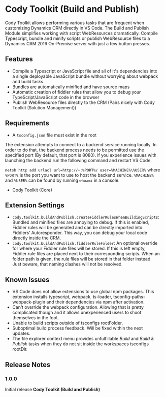 # Cody Toolkit (Build and Publish)

Cody Toolkit allows performing various tasks that are frequent when customizing Dynamics CRM directly in VS Code.
The Build and Publish Module simplifies working with script WebResources dramatically. Compile Typescript, bundle and minify scripts or publish WebResource files to a Dynamics CRM 2016 On-Premise server with just a few button presses.

## Features

-   Compile a Typescript or JavaScript file and all of it's dependencies into a single deployable JavaScript bundle without worrying about webpack and build tasks
-   Bundles are automatically minified and have source maps
-   Automatic creation of fiddler rules that allow you to debug your TypeScript/JavaScript code in the browser
-   Publish WebResource files directly to the CRM (Pairs nicely with Cody Toolkit (Solution Management))

## Requirements

-   A `tsconfig.json` file must exist in the root

The extension attempts to connect to a backend service running locally. In order to do that, the backend process needs
to be permitted use the specified port (By default, that port is 8080).
If you experience issues with launching the backend run the following command and restart VS Code.

`netsh http add urlacl url=http://+:%PORT%/ user=%MACHINE%\%USER%` where `%PORT%` is the port you want to use to
host the backend service. `%MACHINE%` and `%USER%` can be found by running `whoami` in a console.

-   Cody Toolkit (Core)

## Extension Settings

-   `cody.toolkit.buildAndPublish.createFiddlerRulesWhenBuildingScripts`: Bundled and minified files are annoying to debug. If this is enabled, Fiddler rules will be generated and can be directly imported into Fiddlers' Autoresponder. This way, you can debug your local code directly inside the CRM.
-   `cody.toolkit.buildAndPublish.fiddlerRuleFolder`: An optional override for where your Fiddler rule files will be stored. If this is left empty, Fiddler rule files are placed next to their corresponding scripts. When an folder path is given, the rule files will be stored in that folder instead. Just beware, that naming clashes will not be resolved.

## Known Issues

-   VS Code does not allow extensions to use global npm packages. This extension installs typescript, webpack, ts-loader, tsconfig-paths-webpack-plugin and their dependencies via npm after activation.
-   Can't override the webpack configuration. Allowing that is pretty complicated though and it allows unexperienced users to shoot themselves in the foot.
-   Unable to build scripts outside of tsconfigs rootFolder.
-   Suboptimal build process feedback. Will be fixed within the next updates.
-   The file explorer context menu provides unfulfillable _Build_ and _Build & Publish_ tasks when they do not sit inside the workspaces tsconfigs rootDir.

## Release Notes

### 1.0.0

Initial release **Cody Toolkit (Build and Publish)**
